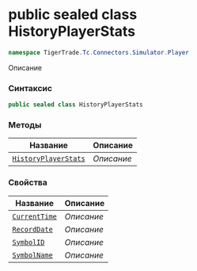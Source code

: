 
# public sealed class HistoryPlayerStats
```csharp
namespace TigerTrade.Tc.Connectors.Simulator.Player
```



Описание

### Синтаксис
```csharp
public sealed class HistoryPlayerStats
```


### Методы
| Название | Описание |
| --- | --- |
| [`HistoryPlayerStats`](./HistoryPlayerStats.cs/Методы/HistoryPlayerStats.md) | *Описание* |

### Свойства
| Название | Описание |
| --- | --- |
| [`CurrentTime`](./HistoryPlayerStats.cs/Свойства/CurrentTime.md) | *Описание* |
| [`RecordDate`](./HistoryPlayerStats.cs/Свойства/RecordDate.md) | *Описание* |
| [`SymbolID`](./HistoryPlayerStats.cs/Свойства/SymbolID.md) | *Описание* |
| [`SymbolName`](./HistoryPlayerStats.cs/Свойства/SymbolName.md) | *Описание* |



